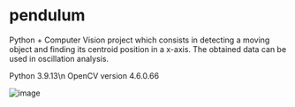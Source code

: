 # pendulum
Python + Computer Vision project which consists in detecting a moving object and finding its centroid position in a x-axis. The obtained data can be used in oscillation analysis. 

Python 3.9.13\n
OpenCV version 4.6.0.66

![image](https://user-images.githubusercontent.com/101156671/211337018-29c708e4-3bc7-46a6-b2f2-9f3912610b7e.png)
